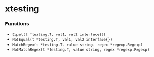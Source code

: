 # xtesting

### Functions

+ `Equal(t *testing.T, val1, val2 interface{})`
+ `NotEqual(t *testing.T, val1, val2 interface{})`
+ `MatchRegex(t *testing.T, value string, regex *regexp.Regexp)`
+ `NotMatchRegex(t *testing.T, value string, regex *regexp.Regexp)`
